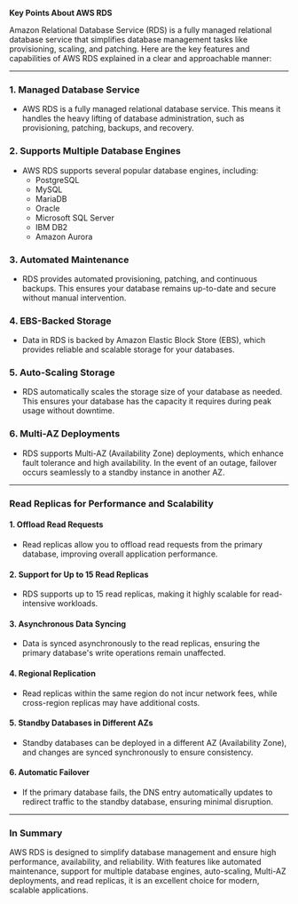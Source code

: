 **Key Points About AWS RDS**

Amazon Relational Database Service (RDS) is a fully managed relational database service that simplifies database management tasks like provisioning, scaling, and patching. Here are the key features and capabilities of AWS RDS explained in a clear and approachable manner:

---

### **1. Managed Database Service**
- AWS RDS is a fully managed relational database service. This means it handles the heavy lifting of database administration, such as provisioning, patching, backups, and recovery.

### **2. Supports Multiple Database Engines**
- AWS RDS supports several popular database engines, including:
  - PostgreSQL
  - MySQL
  - MariaDB
  - Oracle
  - Microsoft SQL Server
  - IBM DB2
  - Amazon Aurora

### **3. Automated Maintenance**
- RDS provides automated provisioning, patching, and continuous backups. This ensures your database remains up-to-date and secure without manual intervention.

### **4. EBS-Backed Storage**
- Data in RDS is backed by Amazon Elastic Block Store (EBS), which provides reliable and scalable storage for your databases.

### **5. Auto-Scaling Storage**
- RDS automatically scales the storage size of your database as needed. This ensures your database has the capacity it requires during peak usage without downtime.

### **6. Multi-AZ Deployments**
- RDS supports Multi-AZ (Availability Zone) deployments, which enhance fault tolerance and high availability. In the event of an outage, failover occurs seamlessly to a standby instance in another AZ.

---

### **Read Replicas for Performance and Scalability**

#### **1. Offload Read Requests**
- Read replicas allow you to offload read requests from the primary database, improving overall application performance.

#### **2. Support for Up to 15 Read Replicas**
- RDS supports up to 15 read replicas, making it highly scalable for read-intensive workloads.

#### **3. Asynchronous Data Syncing**
- Data is synced asynchronously to the read replicas, ensuring the primary database's write operations remain unaffected.

#### **4. Regional Replication**
- Read replicas within the same region do not incur network fees, while cross-region replicas may have additional costs.

#### **5. Standby Databases in Different AZs**
- Standby databases can be deployed in a different AZ (Availability Zone), and changes are synced synchronously to ensure consistency.

#### **6. Automatic Failover**
- If the primary database fails, the DNS entry automatically updates to redirect traffic to the standby database, ensuring minimal disruption.

---

### **In Summary**
AWS RDS is designed to simplify database management and ensure high performance, availability, and reliability. With features like automated maintenance, support for multiple database engines, auto-scaling, Multi-AZ deployments, and read replicas, it is an excellent choice for modern, scalable applications.

